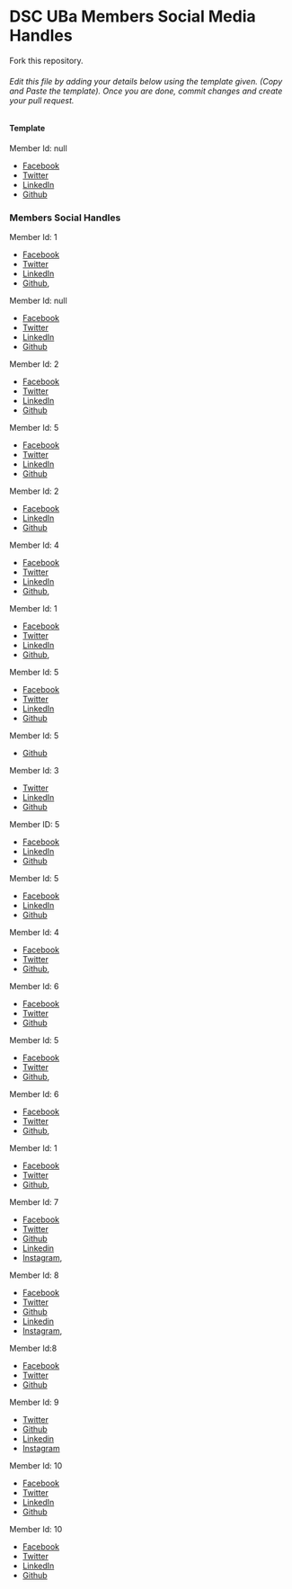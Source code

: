# DSC UBa Members Social Media Handles

Fork this repository.

###### Edit this file by adding your details below using the template given. (Copy and Paste the template). Once you are done, commit changes and create your pull request.

#### Template
Member Id: null
* [Facebook](link-to-your-facebook)
* [Twitter](link-to-your-twitter)
* [LinkedIn](link-to-your-linkedin)
* [Github](link-to-your-github)


### Members Social Handles
Member Id: 1
* [Facebook](https://web.facebook.com/idadel.meh.7)
* [Twitter](https://twitter.com/meh_ida)
* [LinkedIn](https://www.linkedin.com/in/meh-mbeh-ida-delphine-a40b21177/)
* [Github](https://github.com/Idadelveloper),


Member Id: null
* [Facebook](https://web.facebook.com/hawawou.tchapchet)
* [Twitter](https://twitter.com/hawaou_t)
* [LinkedIn](https://www.linkedin.cn/in/hawawou-oumarou-2b1b831b4/)
* [Github](https://github.com/Hawawou)


Member Id: 2
* [Facebook](https://web.facebook.com/Stefania.Nkwatoh)
* [Twitter](https://twitter.com/smboyi)
* [LinkedIn](https://www.linkedin.com/in/stephanie-nkwatoh-55b008173)
* [Github](https://github.com/steph237)

Member Id: 5
* [Facebook](https//web.Facebook.com/nyong.godwill/)
* [Twitter](https//twitter.com/godwill_nyong)
* [LinkedIn](https://http://linkedin.com/in/nyong-godwill-6906bb1b5)
* [Github](https://github.com/godsakani)


Member Id: 2
* [Facebook](https://www.facebook.com/alouzeh.brandon)
* [LinkedIn](http://linkedin.com/in/alouzeh-mahbuh-a963811ab)
* [Github](http://gitup.com/bernandez)


Member Id: 4
* [Facebook](https://www.facebook.com/tadonke.venus)
* [Twitter](https://twitter.com/venusv)
* [LinkedIn](https://www.linkedin.com/)
* [Github](https://github.com/VenusV-prog),

Member Id: 1
* [Facebook](https://web.facebook.com/mbah.unllimited.5)
* [Twitter](https://twitter.com/mbahstephane1)
* [LinkedIn](https://https://www.linkedin.com/in/mbah-stephane-8a48841b3)
* [Github](https://github.com/mbahstephane),

Member Id: 5
* [Facebook](https://web.facebook.com/hans-ad)
* [Twitter](https://twitter.com/roomfinder237)
* [LinkedIn](https://www.linkedin.com/in/akuwiyadze-hans)
* [Github](https://github.com/hansel02)


Member Id: 5
* [Github](https://github.com/nuilewis)


Member Id: 3
* [Twitter](https://twitter.com/juliana31153417)
* [LinkedIn](https://www.linkedin.com/in/juliana-eudoxie-a899561b1)
* [Github](https://github.com/juliana237)


Member ID: 5
* [Facebook](https://www.facebook.com/brian.njimukara)
* [LinkedIn](https://www.linkedin.com/in/njimukara-brian-njimukara-76a327186)
* [Github](https://github.com/Njimukara)


Member Id: 5
* [Facebook](https://www.facebook.com/anne.fonyuy.nana)
* [LinkedIn](https://www.linkedin.com/in/lukong-anne-machinda-berinyuy-a14a831b8)
* [Github](https://github.com/Lukong123)


Member Id: 4
* [Facebook](https://web.facebook.com/ngumih.fien)
* [Twitter](https://twitter.com/f__ien)
* [Github](https://github.com/fienne),

Member Id: 6
* [Facebook](https://free.facebook.com/tanju.brunostar)
* [Twitter](https://mobile.twitter.com/TBStar7)
* [Github](https://github.com/Brunostar)

Member Id: 5
* [Facebook](https://www.facebook.com/olivia.afungchwi/)
* [Twitter](https://twitter.com/Afungchwi2)
* [Github](https://github.com/Afungchwi/),

Member Id: 6
* [Facebook](https://m.facebook.com/Jeannoelnfon)
* [Twitter](https://twitter.com/nfonjeannoel1)
* [Github](https://github.com/nfonjeannoel),

Member Id: 1
* [Facebook](https://m.facebook.com/njong.emy)
* [Twitter](https://twitter.com/Elabrava20)
* [Github](https://github.com/Njong392),

Member Id: 7
* [Facebook](https://m.facebook.com/elroykanye2.0)
* [Twitter](https://twitter.com/elroykanye)
* [Github](https://github.com/elroykanye)
* [Linkedin](https://www.linkedin.com/in/elroy-kanye)
* [Instagram](https://www.instagram.com/elroykanye),

Member Id: 8
* [Facebook](https://m.facebook.com/afumbom.emmanuel?)
* [Twitter](https://twitter.com/Unib74622163?s=09)
* [Github](https://github.com/unib1)
* [Linkedin](https://www.linkedin.com/in/uni-b-43266a195)
* [Instagram](https://www.instagram.com/uni_bk),

Member Id:8
* [Facebook](https://web.facebook.com/profile.php?id=100049279743531)
* [Twitter](https://twitter.com/AndersonNfuh)
* [Github](https://github.com/Andy-Kin3)

Member Id: 9
* [Twitter](https://twitter.com/spyke_lionel)
* [Github](https://github.com/spykelion)
* [Linkedin](https://www.linkedin.com/in/ndi-lionel-1b68b21b3/)
* [Instagram](https://www.instagram.com/devacoder/)

Member Id: 10
* [Facebook](https://www.facebook.com/karl.junior.353/)
* [Twitter](https://twitter.com/chi_karl)
* [LinkedIn](https://www.linkedin.com/in/karl-junior-92851720b/)
* [Github](https://github.com/chikarl)

Member Id: 10
* [Facebook](https://www.facebook.com/lukong.anne)
* [Twitter](https://twitter.com/anne_machinda?s=09)
* [LinkedIn](https://www.linkedin.com/in/lukong-anne-machinda-berinyuy-a14a831b8)
* [Github](https://github.com/Lukong123)


















